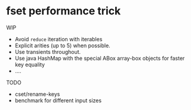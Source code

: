 # fset performance trick

WIP

* Avoid `reduce` iteration with iterables
* Explicit arities (up to 5) when possible.
* Use transients throughout.
* Use java HashMap with the special ABox array-box objects for faster key equality
* ….

TODO

* cset/rename-keys
* benchmark for different input sizes
